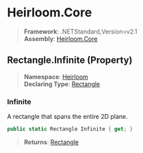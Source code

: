 # Heirloom.Core

> **Framework**: .NETStandard,Version=v2.1  
> **Assembly**: [Heirloom.Core][0]

## Rectangle.Infinite (Property)

> **Namespace**: [Heirloom][0]  
> **Declaring Type**: [Rectangle][1]

### Infinite

A rectangle that spans the entire 2D plane.

```cs
public static Rectangle Infinite { get; }
```

> **Returns**: [Rectangle][1]

[0]: ../../../Heirloom.Core.md
[1]: ../Rectangle.md
